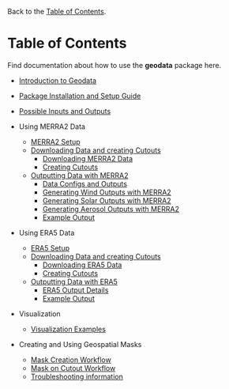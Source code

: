 Back to the [Table of Contents](https://github.com/east-winds/geodata/blob/master/doc/general/tableofcontents.md).

# Table of Contents

Find documentation about how to use the **geodata** package here.

- [Introduction to Geodata](https://github.com/east-winds/geodata/blob/master/doc/general/Introduction.md)
- [Package Installation and Setup Guide](https://github.com/east-winds/geodata/blob/master/doc/general/packagesetup.md)
- [Possible Inputs and Outputs](https://github.com/east-winds/geodata/blob/master/doc/general/input_output.md)

- Using MERRA2 Data
  - [MERRA2 Setup](https://github.com/east-winds/geodata/blob/master/doc/merra2/merra2_setup.md)
  - [Downloading Data and creating Cutouts](https://github.com/east-winds/geodata/blob/master/doc/merra2/merra2_download.md)
     - [Downloading MERRA2 Data](https://github.com/east-winds/geodata/blob/master/doc/merra2/merra2_download.md#downloading-merra2-data-and-creating-merra2-cutouts)
     - [Creating Cutouts](https://github.com/east-winds/geodata/blob/master/doc/merra2/merra2_download.md#preparing-the-cutout)
  - [Outputting Data with MERRA2](https://github.com/east-winds/geodata/blob/master/doc/merra2/merra2_outputs.md)
     - [Data Configs and Outputs](https://github.com/east-winds/geodata/blob/master/doc/merra2/merra2_outputs.md#merra2-configs-and-outputs)
     - [Generating Wind Outputs with MERRA2](https://github.com/east-winds/geodata/blob/master/doc/merra2/merra2_outputs.md#generating-wind-outputs-with-merra2-data)
     - [Generating Solar Outputs with MERRA2](https://github.com/east-winds/geodata/blob/master/doc/merra2/merra2_outputs.md#generating-solar-outputs-with-merra2-data)
     - [Generating Aerosol Outputs with MERRA2](https://github.com/east-winds/geodata/blob/master/doc/merra2/merra2_outputs.md#generating-aerosol-outputs-with-merra2-data)
     - [Example Output](https://github.com/east-winds/geodata/blob/master/doc/merra2/merra2_outputs.md#example-output)


- Using ERA5 Data
  - [ERA5 Setup](https://github.com/east-winds/geodata/blob/master/doc/era5/era5_setup.md)
  - [Downloading Data and creating Cutouts](https://github.com/east-winds/geodata/blob/master/doc/era5/era5_download.md)
     - [Downloading ERA5 Data](https://github.com/east-winds/geodata/blob/master/doc/era5/era5_download.md#downloading-era5-data-and-creating-era5-cutouts)
     - [Creating Cutouts](https://github.com/east-winds/geodata/blob/master/doc/era5/era5_download.md#preparing-the-cutout)
  - [Outputting Data with ERA5](https://github.com/east-winds/geodata/blob/master/doc/era5/era5_outputs.md)
     - [ERA5 Output Details](https://github.com/east-winds/geodata/blob/master/doc/era5/era5_outputs.md#supported-era5-outputs)
     - [Example Output](https://github.com/east-winds/geodata/blob/master/doc/era5/era5_outputs.md#example-output)

- Visualization
  - [Visualization Examples](https://github.com/east-winds/geodata/blob/master/doc/visualization/visualization.md)

- Creating and Using Geospatial Masks
  - [Mask Creation Workflow](https://github.com/east-winds/geodata/blob/master/doc/mask/mask_creation_workflow.md)
  - [Mask on Cutout Workflow](https://github.com/east-winds/geodata/blob/master/doc/mask/mask_on_cutout_workflow.md)
  - [Troubleshooting information](https://github.com/east-winds/geodata/blob/master/doc/mask/mask_troubleshoot.md)
